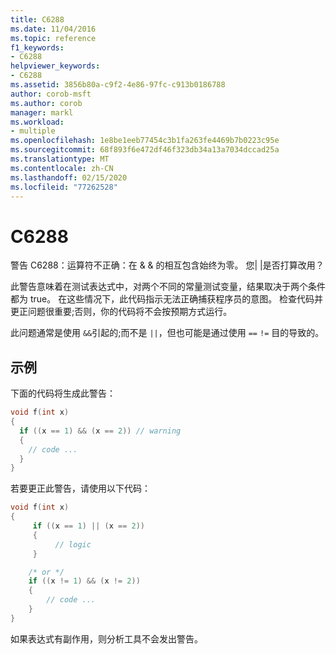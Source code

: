 ```yaml
---
title: C6288
ms.date: 11/04/2016
ms.topic: reference
f1_keywords:
- C6288
helpviewer_keywords:
- C6288
ms.assetid: 3856b80a-c9f2-4e86-97fc-c913b0186788
author: corob-msft
ms.author: corob
manager: markl
ms.workload:
- multiple
ms.openlocfilehash: 1e8be1eeb77454c3b1fa263fe4469b7b0223c95e
ms.sourcegitcommit: 68f893f6e472df46f323db34a13a7034dccad25a
ms.translationtype: MT
ms.contentlocale: zh-CN
ms.lasthandoff: 02/15/2020
ms.locfileid: "77262528"
---
```

# <a name="c6288"></a>C6288
警告 C6288：运算符不正确：在 & & 的相互包含始终为零。 您&#124; &#124;是否打算改用？

 此警告意味着在测试表达式中，对两个不同的常量测试变量，结果取决于两个条件都为 true。 在这些情况下，此代码指示无法正确捕获程序员的意图。 检查代码并更正问题很重要;否则，你的代码将不会按预期方式运行。

 此问题通常是使用 `&&`引起的;而不是 `||`，但也可能是通过使用 `==` `!=` 目的导致的。

## <a name="example"></a>示例
 下面的代码将生成此警告：

```cpp
void f(int x)
{
  if ((x == 1) && (x == 2)) // warning
  {
    // code ...
  }
}
```

 若要更正此警告，请使用以下代码：

```cpp
void f(int x)
{
     if ((x == 1) || (x == 2))
     {
          // logic
     }

    /* or */
    if ((x != 1) && (x != 2))
    {
        // code ...
    }
}
```

 如果表达式有副作用，则分析工具不会发出警告。

